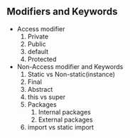 ## Modifiers and Keywords ##
- Access modifier
    1. Private
    2. Public
    3. default
    4. Protected
- Non-Access modifier and Keywords
    1. Static vs Non-static(instance)
    2. Final
    3. Abstract
    4. this vs super
    5. Packages
        1. Internal packages
        2. External packages
    6. import vs static import